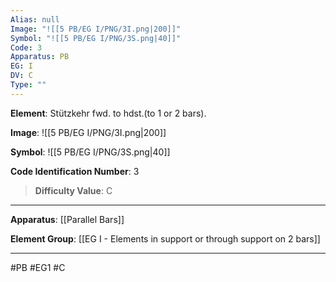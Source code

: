 ```yaml
---
Alias: null
Image: "![[5 PB/EG I/PNG/3I.png|200]]"
Symbol: "![[5 PB/EG I/PNG/3S.png|40]]"
Code: 3
Apparatus: PB
EG: I
DV: C
Type: ""
---
```

**Element**: Stützkehr fwd. to hdst.(to 1 or 2 bars).

**Image**:
![[5 PB/EG I/PNG/3I.png|200]]

**Symbol**:
![[5 PB/EG I/PNG/3S.png|40]]

**Code Identification Number**: 3

>**Difficulty Value**: C

___
**Apparatus**: [[Parallel Bars]]

**Element Group**: [[EG I - Elements in support or through support on 2 bars]]
___
#PB #EG1 #C
